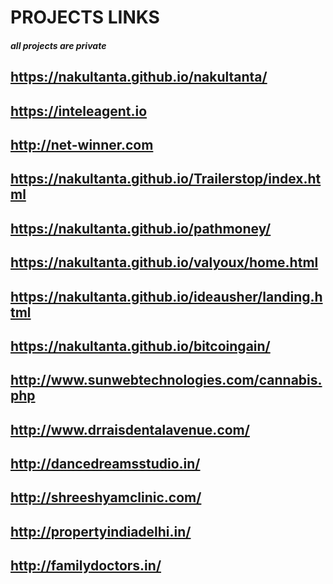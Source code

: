 # PROJECTS LINKS
##### all projects are private
## https://nakultanta.github.io/nakultanta/
## https://inteleagent.io
## http://net-winner.com
## https://nakultanta.github.io/Trailerstop/index.html
## https://nakultanta.github.io/pathmoney/
## https://nakultanta.github.io/valyoux/home.html
## https://nakultanta.github.io/ideausher/landing.html
## https://nakultanta.github.io/bitcoingain/
## http://www.sunwebtechnologies.com/cannabis.php
## http://www.drraisdentalavenue.com/
## http://dancedreamsstudio.in/
## http://shreeshyamclinic.com/
## http://propertyindiadelhi.in/
## http://familydoctors.in/
